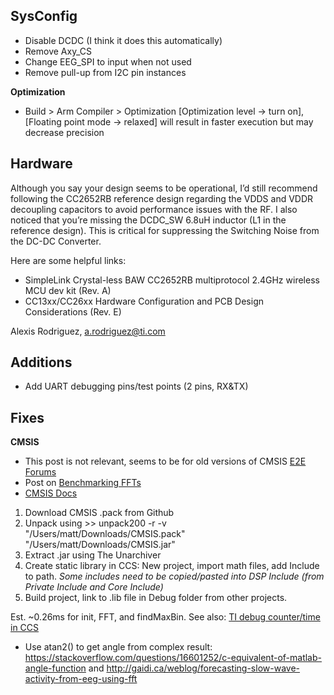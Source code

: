 SysConfig
-
* Disable DCDC (I think it does this automatically)
* Remove Axy_CS
* Change EEG_SPI to input when not used
* Remove pull-up from I2C pin instances

__Optimization__
* Build > Arm Compiler > Optimization [Optimization level -> turn on], [Floating point mode -> relaxed] will result in faster execution but may decrease precision

Hardware
-
Although you say your design seems to be operational, I’d still recommend following the CC2652RB reference design regarding the VDDS and VDDR decoupling capacitors to avoid performance issues with the RF. I also noticed that you’re missing the DCDC_SW 6.8uH inductor (L1 in the reference design). This is critical for suppressing the Switching Noise from the DC-DC Converter.

Here are some helpful links:

* SimpleLink Crystal-less BAW CC2652RB multiprotocol 2.4GHz wireless MCU dev kit (Rev. A) 
* CC13xx/CC26xx Hardware Configuration and PCB Design Considerations (Rev. E)

Alexis Rodriguez, a.rodriguez@ti.com

Additions
-
* Add UART debugging pins/test points (2 pins, RX&TX)

Fixes
-
__CMSIS__

* This post is not relevant, seems to be for old versions of CMSIS [E2E Forums](https://e2e.ti.com/support/microcontrollers/other/f/908/t/640978?CCS-Issues-Setting-Up-CMSIS-DSP-in-CCS#pi320995=2)
* Post on [Benchmarking FFTs](http://openaudio.blogspot.com/2016/09/benchmarking-fft-speed.html)
* [CMSIS Docs](https://www.keil.com/pack/doc/CMSIS/DSP/html/group__RealFFT.html#ga5d2ec62f3e35575eba467d09ddcd98b5)

1. Download CMSIS .pack from Github
2. Unpack using >> unpack200 -r -v "/Users/matt/Downloads/CMSIS.pack" "/Users/matt/Downloads/CMSIS.jar"
3. Extract .jar using The Unarchiver
4. Create static library in CCS: New project, import math files, add Include to path. *Some includes need to be copied/pasted into DSP Include (from Private Include and Core Include)*
5. Build project, link to .lib file in Debug folder from other projects.

Est. ~0.26ms for init, FFT, and findMaxBin. See also: [TI debug counter/time in CCS](http://downloads.ti.com/ccs/esd/training/workshop/ccsv7/cc13x0/site/#counter)
* Use atan2() to get angle from complex result: https://stackoverflow.com/questions/16601252/c-equivalent-of-matlab-angle-function and http://gaidi.ca/weblog/forecasting-slow-wave-activity-from-eeg-using-fft